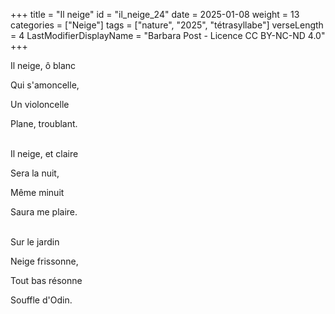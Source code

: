 +++
title = "Il neige"
id = "il_neige_24"
date = 2025-01-08
weight = 13
categories = ["Neige"]
tags = ["nature", "2025", "tétrasyllabe"]
verseLength = 4
LastModifierDisplayName = "Barbara Post - Licence CC BY-NC-ND 4.0"
+++

Il neige, ô blanc

Qui s'amoncelle,

Un violoncelle

Plane, troublant.

 \
Il neige, et claire

Sera la nuit,

Même minuit

Saura me plaire.

 \
Sur le jardin

Neige frissonne,

Tout bas résonne

Souffle d'Odin.
